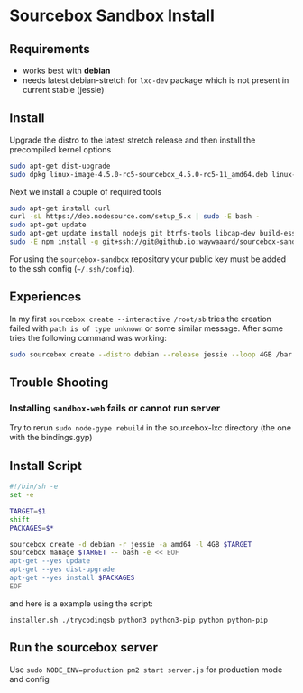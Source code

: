 # Sourcebox Sandbox Install

## Requirements
- works best with **debian**
- needs latest debian-stretch for `lxc-dev` package which is not present in current stable (jessie)


## Install
Upgrade the distro to the latest stretch release and then install the precompiled kernel options
```bash
sudo apt-get dist-upgrade
sudo dpkg linux-image-4.5.0-rc5-sourcebox_4.5.0-rc5-11_amd64.deb linux-headers-4.5.0-rc5-sourcebox_4.5.0-rc5-1_amd64.deb
```

Next we install a couple of required tools
```bash
sudo apt-get install curl
curl -sL https://deb.nodesource.com/setup_5.x | sudo -E bash -
sudo apt-get update
sudo apt-get update install nodejs git btrfs-tools libcap-dev build-essential lxc lxc-dev
sudo -E npm install -g git+ssh://git@github.io:waywaaard/sourcebox-sandbox
```

For using the `sourcebox-sandbox` repository your public key must be added to the ssh config (`~/.ssh/config`).

## Experiences

In my first `sourcebox create --interactive /root/sb` tries the creation failed with `path is of type unknown` or some similar message.
After some tries the following command was working:
```bash
sudo sourcebox create --distro debian --release jessie --loop 4GB /bar
```

## Trouble Shooting
### Installing `sandbox-web` fails or cannot run server
Try to rerun `sudo node-gype rebuild` in the sourcebox-lxc directory (the one with the bindings.gyp)


## Install Script
```bash
#!/bin/sh -e
set -e

TARGET=$1
shift
PACKAGES=$*

sourcebox create -d debian -r jessie -a amd64 -l 4GB $TARGET
sourcebox manage $TARGET -- bash -e << EOF
apt-get --yes update
apt-get --yes dist-upgrade
apt-get --yes install $PACKAGES
EOF
```

and here is a example using the script:

`installer.sh ./trycodingsb python3 python3-pip python python-pip`

## Run the sourcebox server
Use `sudo NODE_ENV=production pm2 start server.js` for production mode and config
